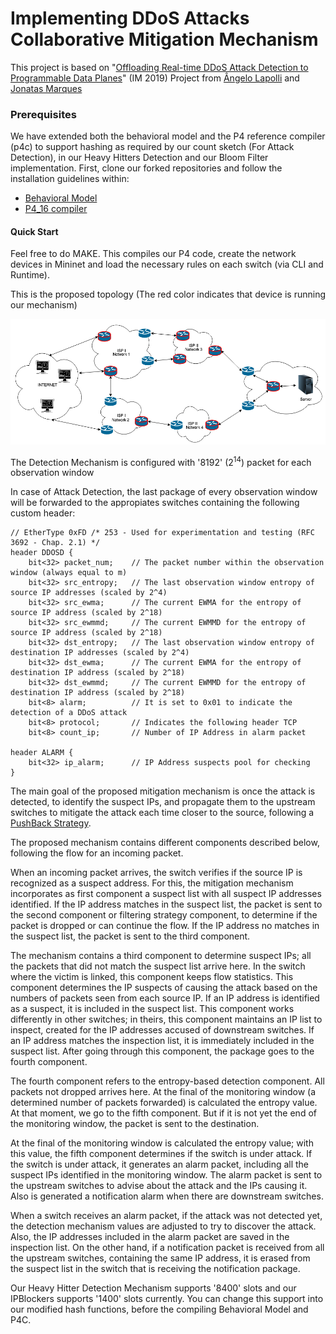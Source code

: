 # Implementing DDoS Attacks Collaborative Mitigation Mechanism

This project is based on "[Offloading Real-time DDoS Attack Detection to Programmable Data Planes](https://ieeexplore.ieee.org/document/8717869)" (IM 2019) Project from [Ângelo Lapolli](https://github.com/aclapolli) and [Jonatas Marques](https://github.com/jonadmark/)

### Prerequisites
We have extended both the behavioral model and the P4 reference compiler (p4c) to support hashing as required by our count sketch (For Attack Detection), in our Heavy Hitters Detection and our Bloom Filter implementation.
First, clone our forked repositories and follow the installation guidelines within:

- [Behavioral Model](https://github.com/andreyqg/behavioral-model)
- [P4_16 compiler](https://github.com/andreyqg/p4c)

#### Quick Start
Feel free to do MAKE. This compiles our P4 code, create the network devices in Mininet and load the necessary rules on each switch (via CLI and Runtime).

This is the proposed topology (The red color indicates that device is running our mechanism)

![topology](./Topology.png)

The Detection  Mechanism is configured with '8192' (2<sup>14</sup>) packet for each observation window

In case of Attack Detection, the last package of every observation window will be forwarded to the appropiates switches containing the following custom header:
```
// EtherType 0xFD /* 253 - Used for experimentation and testing (RFC 3692 - Chap. 2.1) */
header DDOSD {
    bit<32> packet_num;    // The packet number within the observation window (always equal to m)
    bit<32> src_entropy;   // The last observation window entropy of source IP addresses (scaled by 2^4)
    bit<32> src_ewma;      // The current EWMA for the entropy of source IP address (scaled by 2^18)
    bit<32> src_ewmmd;     // The current EWMMD for the entropy of source IP address (scaled by 2^18)
    bit<32> dst_entropy;   // The last observation window entropy of destination IP addresses (scaled by 2^4)
    bit<32> dst_ewma;      // The current EWMA for the entropy of destination IP address (scaled by 2^18)
    bit<32> dst_ewmmd;     // The current EWMMD for the entropy of destination IP address (scaled by 2^18)
    bit<8> alarm;          // It is set to 0x01 to indicate the detection of a DDoS attack
    bit<8> protocol;       // Indicates the following header TCP
    bit<8> count_ip;       // Number of IP Address in alarm packet
    
header ALARM {
    bit<32> ip_alarm;      // IP Address suspects pool for checking
}
```
The main goal of the proposed mitigation mechanism is once the attack is detected, to identify the suspect IPs, and propagate them to the upstream switches to mitigate the attack each time closer to the source, following a [PushBack Strategy](https://www.researchgate.net/publication/242106891_Controlling_High_Bandwidth_Aggregates_in_the_Network_Extended_Version).

The proposed mechanism contains different components described below, following the flow for an incoming packet.

When an incoming packet arrives, the switch verifies if the source IP is recognized as a suspect address. For this, the mitigation mechanism incorporates as first component a suspect list with all suspect IP addresses identified. If the IP address matches in the suspect list, the packet is sent to the second component or filtering strategy component, to determine if the packet is dropped or can continue the flow. If the IP address no matches in the suspect list, the packet is sent to the third component.

The mechanism contains a third component to determine suspect IPs; all the packets that did not match the suspect list arrive here. In the switch where the victim is linked, this component keeps flow statistics. This component determines the IP suspects of causing the attack based on the numbers of packets seen from each source IP. If an IP address is identified as a suspect, it is included in the suspect list. This component works differently in other switches; in theirs, this component maintains an IP list to inspect, created for the IP addresses accused of downstream switches.  If an IP address matches the inspection list, it is immediately included in the suspect list. After going through this component, the package goes to the fourth component.

The fourth component refers to the entropy-based detection component. All packets not dropped arrives here. At the final of the monitoring window (a determined number of packets forwarded) is calculated the entropy value.  At that moment, we go to the fifth component. But if it is not yet the end of the monitoring window, the packet is sent to the destination.

At the final of the monitoring window is calculated the entropy value; with this value, the fifth component determines if the switch is under attack. If the switch is under attack, it generates an alarm packet, including all the suspect IPs identified in the monitoring window. The alarm packet is sent to the upstream switches to advise about the attack and the IPs causing it. Also is generated a notification alarm when there are downstream switches.

When a switch receives an alarm packet, if the attack was not detected yet, the detection mechanism values are adjusted to try to discover the attack. Also, the IP addresses included in the alarm packet are saved in the inspection list.  On the other hand, if a notification packet is received from all the upstream switches, containing the same IP address, it is erased from the suspect list in the switch that is receiving the notification package.

Our Heavy Hitter Detection Mechanism supports '8400' slots and our IPBlockers supports '1400' slots currently. You can change this support into our modified hash functions, before the compiling Behavioral Model and P4C.


